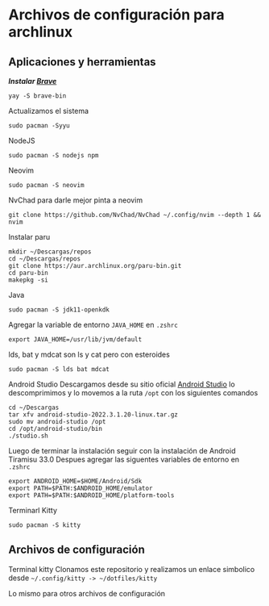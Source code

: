 # Archivos de configuración para archlinux
## Aplicaciones y herramientas

_**Instalar [Brave](https://brave.com)**_

```
yay -S brave-bin
```

Actualizamos el sistema

```
sudo pacman -Syyu
```

NodeJS

```
sudo pacman -S nodejs npm
```

Neovim

```
sudo pacman -S neovim
```

NvChad para darle mejor pinta a neovim

```
git clone https://github.com/NvChad/NvChad ~/.config/nvim --depth 1 && nvim
```

Instalar paru

```
mkdir ~/Descargas/repos
cd ~/Descargas/repos
git clone https://aur.archlinux.org/paru-bin.git
cd paru-bin
makepkg -si
```

Java

```
sudo pacman -S jdk11-openkdk
```

Agregar la variable de entorno `JAVA_HOME` en `.zshrc`

```
export JAVA_HOME=/usr/lib/jvm/default
```

lds, bat y mdcat son ls y cat pero con esteroides

```
sudo pacman -S lds bat mdcat
```

Android Studio Descargamos desde su sitio oficial
[Android Studio](https://developer.android.com/studio/index.html) lo
descomprimimos y lo movemos a la ruta `/opt` con los siguientes comandos

```
cd ~/Descargas
tar xfv android-studio-2022.3.1.20-linux.tar.gz
sudo mv android-studio /opt
cd /opt/android-studio/bin
./studio.sh
```

Luego de terminar la instalación seguir con la instalación de Android Tiramisu
33.0 Despues agregar las siguentes variables de entorno en `.zshrc`

```
export ANDROID_HOME=$HOME/Android/Sdk
export PATH=$PATH:$ANDROID_HOME/emulator
export PATH=$PATH:$ANDROID_HOME/platform-tools
```

Terminarl Kitty

```
sudo pacman -S kitty
```

## Archivos de configuración

Terminal kitty Clonamos este repositorio y realizamos un enlace simbolico desde
`~/.config/kitty -> ~/dotfiles/kitty`

Lo mismo para otros archivos de configuración
